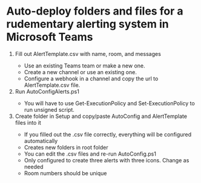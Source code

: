 <h1>Auto-deploy folders and files for a rudementary alerting system in Microsoft Teams</h1>
<ol>
  <li>Fill out AlertTemplate.csv with name, room, and messages</li>
    <ul>
      <li>Use an existing Teams team or make a new one.</li>
      <li>Create a new channel or use an existing one.</li>
      <li>Configure a webhook in a channel and copy the url to AlertTemplate.csv file.</li>
    </ul>
  <li>Run AutoConfigAlerts.ps1</li>
    <ul>
      <li>You will have to use Get-ExecutionPolicy and Set-ExecutionPolicy to run unsigned script.</li>
    </ul>
  <li>Create folder in Setup and copy/paste AutoConfig and AlertTemplate files into it</li>
    <ul>
      <li>If you filled out the .csv file correctly, everything will be configured automatically</li>
      <li>Creates new folders in root folder</li>
      <li>You can edit the .csv files and re-run AutoConfig.ps1</li>
      <li>Only configured to create three alerts with three icons. Change as needed</li>
      <li>Room numbers should be unique</li>
    </ul>
</ol>
